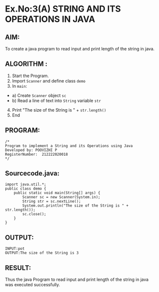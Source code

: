 # Ex.No:3(A)  STRING AND ITS OPERATIONS IN JAVA
## AIM:
To create a java program to read input and print length of the string in java.

## ALGORITHM :
1.  Start the Program.
2.	Import `Scanner` and define class `demo`
3.	In `main`:
-	a) Create `Scanner` object `sc`
-	b) Read a line of text into `String` variable `str`
4.	Print "The size of the String is " + `str.length()`
5.	End

## PROGRAM:
 ```
/*
Program to implement a String and its Operations using Java
Developed by: POOVIZHI P
RegisterNumber:  212222020018
*/
```
## Sourcecode.java:
~~~
import java.util.*;
public class demo {
    public static void main(String[] args) {
        Scanner sc = new Scanner(System.in); 
        String str = sc.nextLine(); 
        System.out.println("The size of the String is " + str.length());
        sc.close(); 
    }
}
~~~
## OUTPUT:
~~~
INPUT:pot
OUTPUT:The size of the String is 3
~~~
## RESULT:
Thus the java Program to read input and print length of the string in java was executed successfully.

